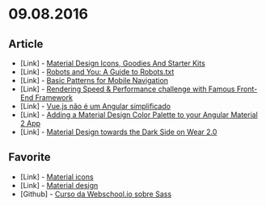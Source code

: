 # 09.08.2016

## Article

- \[Link\] - [Material Design Icons, Goodies And Starter Kits](https://www.smashingmagazine.com/2015/07/material-design-icons-templates-tools/)
- \[Link\] - [Robots and You: A Guide to Robots.txt](https://www.sitepoint.com/robots-and-you-a-guide-to-robots-txt/)
- \[Link\] - [Basic Patterns for Mobile Navigation](https://uxplanet.org/basic-patterns-for-mobile-navigation-d12a87686efe#.iqe0fs1fy)
- \[Link\] - [Rendering Speed & Performance challenge with Famous Front-End Framework](https://medium.com/thothzocial-engineering/rendering-speed-performance-challenge-with-famous-front-end-framework-196c876a68af#.qkrf71dsh)
- \[Link\] - [Vue.js não é um Angular simplificado](https://blog.codecasts.com.br/vue-js-nao-e-um-angular-simplificado-6394c18cc689#.nczslo3gr)
- \[Link\] - [Adding a Material Design Color Palette to your Angular Material 2 App](https://medium.com/@ladyleet/adding-a-material-design-color-palette-to-your-angular-material-2-app-e123da83b17c#.5i033wc29)
- \[Link\] - [Material Design towards the Dark Side on Wear 2.0](https://blog.prototypr.io/https-medium-com-luiginotaro-material-design-going-dark-2ae81aa44aa5#.6e4kqahik)


## Favorite

- \[Link\] - [Material icons](https://design.google.com/icons/)
- \[Link\] - [Material design](https://material.google.com/)
- \[Github\] - [Curso da Webschool.io sobre Sass](https://github.com/Webschool-io/Curso-CSS-SASS)
